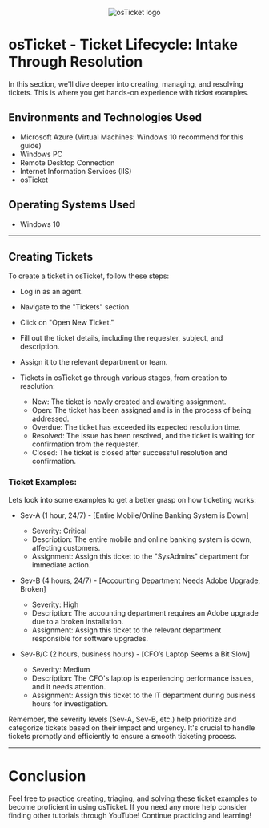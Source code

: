 <p align="center">
<img src="https://i.imgur.com/Clzj7Xs.png" alt="osTicket logo"/>
</p>

<h1>osTicket - Ticket Lifecycle: Intake Through Resolution</h1>
<p> In this section, we'll dive deeper into creating, managing, and resolving tickets. This is where you get hands-on experience with ticket examples.</p>

<h2>Environments and Technologies Used</h2>

- Microsoft Azure (Virtual Machines: Windows 10 recommend for this guide)
- Windows PC
- Remote Desktop Connection
- Internet Information Services (IIS)
- osTicket

<h2>Operating Systems Used </h2>

- Windows 10

-----

<h2>Creating Tickets</h2>
<p>To create a ticket in osTicket, follow these steps:</p>

- Log in as an agent.

- Navigate to the "Tickets" section.

- Click on "Open New Ticket."

- Fill out the ticket details, including the requester, subject, and description.

- Assign it to the relevant department or team.

- Tickets in osTicket go through various stages, from creation to resolution:
    - New: The ticket is newly created and awaiting assignment.
    - Open: The ticket has been assigned and is in the process of being addressed.
    - Overdue: The ticket has exceeded its expected resolution time.
    - Resolved: The issue has been resolved, and the ticket is waiting for confirmation from the requester.
    - Closed: The ticket is closed after successful resolution and confirmation.

<h3>Ticket Examples:</h3>
<p>Lets look into some examples to get a better grasp on how ticketing works:</p>

- Sev-A (1 hour, 24/7) - [Entire Mobile/Online Banking System is Down]
    - Severity: Critical
    - Description: The entire mobile and online banking system is down, affecting customers.
    - Assignment: Assign this ticket to the "SysAdmins" department for immediate action.

- Sev-B (4 hours, 24/7) - [Accounting Department Needs Adobe Upgrade, Broken]
    - Severity: High
    - Description: The accounting department requires an Adobe upgrade due to a broken installation.
    - Assignment: Assign this ticket to the relevant department responsible for software upgrades.

- Sev-B/C (2 hours, business hours) - [CFO’s Laptop Seems a Bit Slow]
    - Severity: Medium
    - Description: The CFO's laptop is experiencing performance issues, and it needs attention.
    - Assignment: Assign this ticket to the IT department during business hours for investigation.

<p>Remember, the severity levels (Sev-A, Sev-B, etc.) help prioritize and categorize tickets based on their impact and urgency. It's crucial to handle tickets promptly and efficiently to ensure a smooth ticketing process.</p>

-----

<h1>Conclusion</h1>
Feel free to practice creating, triaging, and solving these ticket examples to become proficient in using osTicket. If you need any more help consider finding other tutorials through YouTube! Continue practicing and learning!
